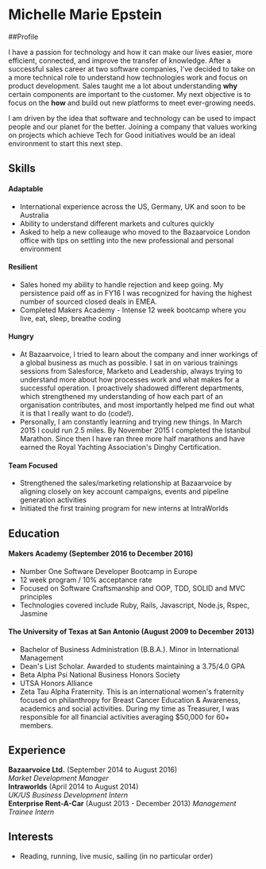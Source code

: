 ## <h1> Michelle Marie Epstein </h1>

##Profile

I have a passion for technology and how it can make our lives easier, more efficient, connected, and improve the transfer of knowledge. After a successful sales career at two software companies, I've decided to take on a more technical role to understand how technologies work and focus on product development. Sales taught me a lot about understanding **why** certain components are important to the customer. My next objective is to focus on the **how** and build out new platforms to meet ever-growing needs.

I am driven by the idea that software and technology can be used to impact people and our planet for the better. Joining a company that values working on projects which achieve Tech for Good initiatives would be an ideal environment to start this next step.

## Skills

#### Adaptable

- International experience across the US, Germany, UK and soon to be Australia
- Ability to understand different markets and cultures quickly
- Asked to help a new colleauge who moved to the Bazaarvoice London office with tips on settling into the new professional and personal environment

#### Resilient   
- Sales honed my ability to handle rejection and keep going. My persistence paid off as in FY16 I was recognized for having the highest number of sourced closed deals in EMEA.
- Completed Makers Academy - Intense 12 week bootcamp where you live, eat, sleep, breathe coding

#### Hungry  
- At Bazaarvoice, I tried to learn about the company and inner workings of a global business as much as possible. I sat in on various trainings sessions from Salesforce, Marketo and Leadership, always trying to understand more about how processes work and what makes for a successful operation. I proactively shadowed different departments, which strengthened my understanding of how each part of an organisation contributes, and most importantly helped me find out what it is that I really want to do (code!).
- Personally, I am constantly learning and trying new things. In March 2015 I could run 2.5 miles. By November 2015 I completed the Istanbul Marathon. Since then I have ran three more half marathons and have earned the Royal Yachting Association's Dinghy Certification.

#### Team Focused

- Strengthened the sales/marketing relationship at Bazaarvoice by aligning closely on key account campaigns, events and pipeline generation activities
- Initiated the first training program for new interns at IntraWorlds

## Education

#### Makers Academy (September 2016 to December 2016)

- Number One Software Developer Bootcamp in Europe
- 12 week program / 10% acceptance rate
- Focused on Software Craftsmanship and OOP, TDD, SOLID and MVC principles
- Technologies covered include Ruby, Rails, Javascript, Node.js, Rspec, Jasmine

#### The University of Texas at San Antonio (August 2009 to December 2013)

- Bachelor of Business Administration (B.B.A.). Minor in International Management
- Dean's List Scholar. Awarded to students maintaining a 3.75/4.0 GPA
- Beta Alpha Psi National Business Honors Society
- UTSA Honors Alliance
- Zeta Tau Alpha Fraternity. This is an international women's fraternity focused on philanthropy for Breast Cancer Education & Awareness, academics and social activities. During my time as Treasurer, I was responsible for all financial activities averaging $50,000 for 60+ members.

## Experience

**Bazaarvoice Ltd.** (September 2014 to August 2016)    
*Market Development Manager* <br>
**Intraworlds** (April 2014 to August 2014)   
*UK/US Business Development Intern* <br>
**Enterprise Rent-A-Car** (August 2013 - December 2013)
*Management Trainee Intern*

## Interests
- Reading, running, live music, sailing (in no particular order)
